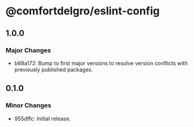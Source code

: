 # @comfortdelgro/eslint-config

## 1.0.0

### Major Changes

- b68a172: Bump to first major versions to resolve version conflicts with previously published packages.

## 0.1.0

### Minor Changes

- 955dffc: Initial release.
